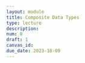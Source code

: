 ```yaml
---
layout: module
title: Composite Data Types
type: lecture
description:
num: 8
draft: 1
canvas_id:
due_date: 2023-10-09
---
```

